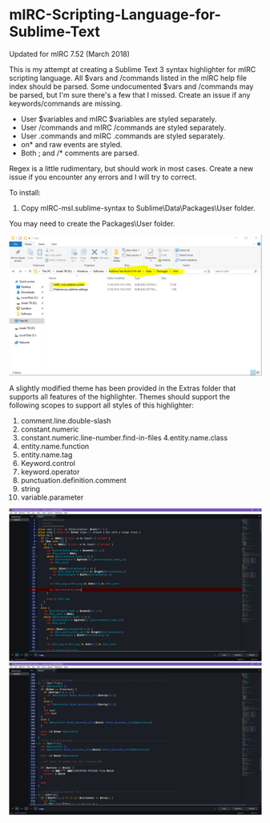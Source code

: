 # mIRC-Scripting-Language-for-Sublime-Text
Updated for mIRC 7.52 (March 2018)

This is my attempt at creating a Sublime Text 3 syntax highlighter for mIRC scripting language.  All $vars and /commands listed in the mIRC help file index should be parsed.  Some undocumented $vars and /commands may be parsed, but I'm sure there's a few that I missed.  Create an issue if any keywords/commands are missing.

- User $variables and mIRC $variables are styled separately.
- User /commands and mIRC /commands are styled separately.
- User .commands and mIRC .commands are styled separately.
- on* and raw events are styled.
- Both ; and /* comments are parsed.

Regex is a little rudimentary, but should work in most cases.  Create a new issue if you encounter any errors and I will try to correct.

To install:

1. Copy mIRC-msl.sublime-syntax to Sublime\Data\Packages\User folder.

You may need to create the Packages\User folder.

![Alt text](screenshots/Install-screenshot.png)


A slightly modified theme has been provided in the Extras folder that supports all features of the highlighter. Themes should support the following scopes to support all styles of this highlighter:
1. comment.line.double-slash
2. constant.numeric
3. constant.numeric.line-number.find-in-files
4.entity.name.class
5. entity.name.function
6. entity.name.tag
7. Keyword.control
8. keyword.operator
9. punctuation.definition.comment
10. string
11. variable.parameter

![Alt text](screenshots/screen1.png)
![Alt text](screenshots/screen2.png)
